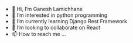 - 👋 Hi, I’m Ganesh Lamichhane
- 👀 I’m interested in python programming
- 🌱 I’m currently learning Django Rest Framework
- 💞️ I’m looking to collaborate on React
- 📫 How to reach me ...

<!---
ganesh2054/ganesh2054 is a ✨ special ✨ repository because its `README.md` (this file) appears on your GitHub profile.
You can click the Preview link to take a look at your changes.
--->
